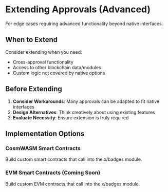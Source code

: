 # Extending Approvals (Advanced)

For edge cases requiring advanced functionality beyond native interfaces.

## When to Extend

Consider extending when you need:

-   Cross-approval functionality
-   Access to other blockchain data/modules
-   Custom logic not covered by native options

## Before Extending

1. **Consider Workarounds**: Many approvals can be adapted to fit native interfaces
2. **Design Alternatives**: Think creatively about using existing features
3. **Evaluate Necessity**: Ensure extension is truly required

## Implementation Options

### CosmWASM Smart Contracts

Build custom smart contracts that call into the x/badges module.

### EVM Smart Contracts (Coming Soon)

Build custom EVM contracts that call into the x/badges module.
